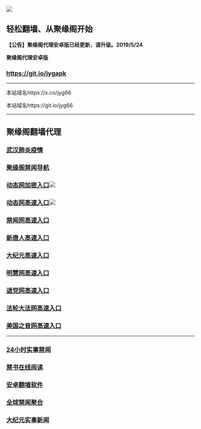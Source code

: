 ![](https://raw.githubusercontent.com/hao369/a/master/j.jpg)



## 轻松翻墙、从聚缘阁开始



**【公告】聚缘阁代理安卓版已经更新，请升级。2019/5/24**

 
**聚缘阁代理安卓版**
### https://git.io/jygapk  

***

本站域名https://x.co/jyg66 

本站域名https://git.io/jyg66



***






## 聚缘阁翻墙代理 

### [武汉肺炎疫情](http://w1.abc.26268888.com)

### [聚缘阁禁闻导航](http://cheshi.15bg172.am/dh)

### [动态网加密入口](http://cheshi.15bg172.am/65/jyg/2587)![](https://raw.githubusercontent.com/hao369/a/master/jygdl.gif)

### [动态网高速入口](http://cheshi.15bg172.am/6/)![](https://raw.githubusercontent.com/hao369/a/master/jygdl.gif)

### [禁闻网高速入口](https://lvfoxy9qf0.execute-api.ap-northeast-1.amazonaws.com/va)

### [新唐人高速入口](http://cheshi.15bg172.am/6/)

### [大纪元高速入口](http://cheshi.15bg172.am/6/)

### [明慧网高速入口](http://cheshi.15bg172.am/6/)

### [退党网高速入口](http://cheshi.15bg172.am/6/)

### [法轮大法网高速入口](http://cheshi.15bg172.am/6/)

### [美国之音网高速入口](http://cheshi.15bg172.am/6/)




***






### [24小时实事禁闻](https://git.io/fj3Go)

### [禁书在线阅读](https://github.com/txyzum203/djy/blob/master/gb/9p.md?flntdtv#1)


### [安卓翻墙软件](https://git.io/afq)

### [全球禁闻聚合](https://github.com/gfw-breaker/banned-news1/blob/master/README.md)

### [大纪元实事新闻](https://git.io/fjmgE)






